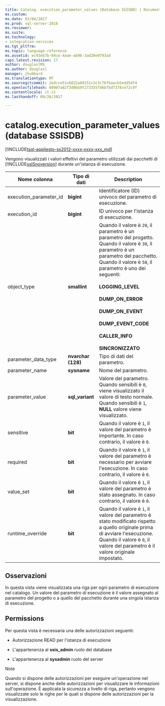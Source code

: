 ```yaml
---
title: Catalog. execution_parameter_values (Database SSISDB) | Documenti Microsoft
ms.custom: 
ms.date: 03/04/2017
ms.prod: sql-server-2016
ms.reviewer: 
ms.suite: 
ms.technology:
- integration-services
ms.tgt_pltfrm: 
ms.topic: language-reference
ms.assetid: ec93e67b-04ce-4aae-ab96-3ad20e9793ad
caps.latest.revision: 17
author: douglaslMS
ms.author: douglasl
manager: jhubbard
ms.translationtype: MT
ms.sourcegitcommit: 2edcce51c6822a89151c3c3c76fbaacb5edd54f4
ms.openlocfilehash: 60907a82f3d0bb9f273355fd6bfbd7378ce72c9f
ms.contentlocale: it-it
ms.lasthandoff: 09/26/2017

---
```

# <a name="catalogexecutionparametervalues-ssisdb-database"></a>catalog.execution_parameter_values (database SSISDB)
[!INCLUDE[tsql-appliesto-ss2012-xxxx-xxxx-xxx_md](../../includes/tsql-appliesto-ss2012-xxxx-xxxx-xxx-md.md)]

  Vengono visualizzati i valori effettivi del parametro utilizzati dai pacchetti di [!INCLUDE[ssISnoversion](../../includes/ssisnoversion-md.md)] durante un'istanza di esecuzione.  
  
|Nome colonna|Tipo di dati|Description|  
|-----------------|---------------|-----------------|  
|execution_parameter_id|**bigint**|Identificatore (ID) univoco del parametro di esecuzione.|  
|execution_id|**bigint**|ID univoco per l'istanza di esecuzione.|  
|object_type|**smallint**|Quando il valore è `20`, il parametro è un parametro del progetto. Quando il valore è `30`, il parametro è un parametro del pacchetto. Quando il valore è `50`, il parametro è uno dei seguenti:<br /><br /> **LOGGING_LEVEL**<br /><br /> **DUMP_ON_ERROR**<br /><br /> **DUMP_ON_EVENT**<br /><br /> **DUMP_EVENT_CODE**<br /><br /> **CALLER_INFO**<br /><br /> **SINCRONIZZATO**|  
|parameter_data_type|**nvarchar (128)**|Tipo di dati del parametro.|  
|parameter_name|**sysname**|Nome del parametro.|  
|parameter_value|**sql_variant**|Valore del parametro. Quando sensibili è `0`, viene visualizzato il valore di testo normale. Quando sensibili è `1`, **NULL** valore viene visualizzato.|  
|sensitive|**bit**|Quando il valore è `1`, il valore del parametro è importante. In caso contrario, il valore è `0`.|  
|required|**bit**|Quando il valore è `1`, il valore del parametro è necessario per avviare l'esecuzione. In caso contrario, il valore è `0`.|  
|value_set|**bit**|Quando il valore è `1`, il valore del parametro è stato assegnato. In caso contrario, il valore è `0`.|  
|runtime_override|**bit**|Quando il valore è `1`, il valore del parametro è stato modificato rispetto a quello originale prima di avviare l'esecuzione. Quando il valore è `0`, il valore del parametro è il valore originale impostato.|  
  
## <a name="remarks"></a>Osservazioni  
 In questa vista viene visualizzata una riga per ogni parametro di esecuzione nel catalogo. Un valore del parametro di esecuzione è il valore assegnato al parametro del progetto o a quello del pacchetto durante una singola istanza di esecuzione.  
  
## <a name="permissions"></a>Permissions  
 Per questa vista è necessaria una delle autorizzazioni seguenti:  
  
-   Autorizzazione READ per l'istanza di esecuzione  
  
-   L'appartenenza al **ssis_admin** ruolo del database  
  
-   L'appartenenza al **sysadmin** ruolo del server  
  
> [!NOTE]  
>  Quando si dispone delle autorizzazioni per eseguire un'operazione nel server, si dispone anche delle autorizzazioni per visualizzare le informazioni sull'operazione. È applicata la sicurezza a livello di riga, pertanto vengono visualizzate solo le righe per le quali si dispone delle autorizzazioni per la visualizzazione.  
  
  
